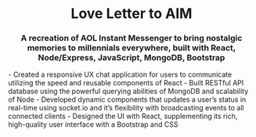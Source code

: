 <h1 align="center">Love Letter to AIM</h1>
<h3 align="center">A recreation of AOL Instant Messenger to bring nostalgic memories to millennials everywhere, built with React, Node/Express, JavaScript, MongoDB, Bootstrap</h3>

<p>
- Created a responsive UX chat application for users to communicate utilizing the speed and reusable components of React 
- Built RESTful API database using the powerful querying abilities of MongoDB and scalability of Node
- Developed dynamic components that updates a user’s status in real-time using socket.io and it’s flexibility with broadcasting events to all connected clients
- Designed the UI with React, supplementing its rich, high-quality user interface with a Bootstrap and CSS
